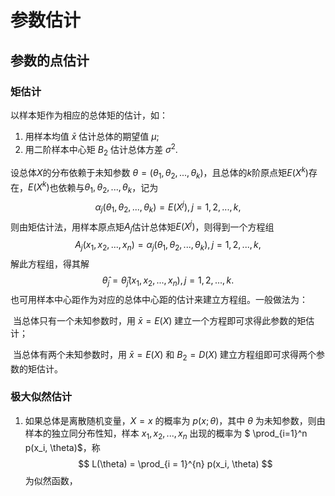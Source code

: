 # 参数估计

## 参数的点估计

### 矩估计

以样本矩作为相应的总体矩的估计，如：

1. 用样本均值 $\bar x$ 估计总体的期望值 $\mu$;
2. 用二阶样本中心矩 $B_2$ 估计总体方差 $\sigma^2$.

设总体$X$的分布依赖于未知参数 $\theta = (\theta_1, \theta_2, ..., \theta_k)$，且总体的$k$阶原点矩$E(X^k)$存在，$E(X^k)$也依赖与$\theta_1, \theta_2, ..., \theta_k$，记为
$$
\alpha_j(\theta_1, \theta_2, ..., \theta_k) = E(X^j), j = 1, 2, ..., k,
$$
则由矩估计法，用样本原点矩$A_j$估计总体矩$E(X^j)$，则得到一个方程组
$$
A_j(x_1, x_2, ..., x_n) = \alpha_j(\theta_1, \theta_2, ..., \theta_k), j = 1, 2, ..., k,
$$
解此方程组，得其解
$$
\hat \theta_j = \hat \theta_j(x_1, x_2, ..., x_n), j = 1, 2, ..., k.
$$
也可用样本中心距作为对应的总体中心距的估计来建立方程组。一般做法为：

​	当总体只有一个未知参数时，用 $\bar x = E(X)$ 建立一个方程即可求得此参数的矩估计；

​	当总体有两个未知参数时，用 $\bar x = E(X)$ 和 $B_2 = D(X)$ 建立方程组即可求得两个参数的矩估计。

### 极大似然估计

1. 如果总体是离散随机变量，$X = x$ 的概率为 $p(x;\theta)$，其中 $\theta$ 为未知参数，则由样本的独立同分布性知，样本 $x_1, x_2, ..., x_n$ 出现的概率为 $ \prod_{i=1}^n p(x_i, \theta)$，称
    $$
    L(\theta) = \prod_{i = 1}^{n} p(x_i, \theta)
    $$
    为似然函数，

